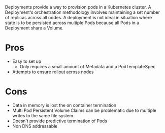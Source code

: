 Deployments provide a way to provision pods in a Kubernetes cluster. A Deployment's orchestration methodology involves maintaining a set number of replicas across all nodes. A deployment is not ideal in situation where state is to be persisted across multiple Pods because all Pods in a Deployment share a Volume.

# Pros

- Easy to set up
	- Only requires a small amount of Metadata and a PodTemplateSpec
- Attempts to ensure rollout across nodes

# Cons
- Data in memory is lost the on container termination
- Multi Pod Persistent Volume Claims can be problematic due to multiple writes to the same file system.
- Doesn't provide predictive termination of Pods
- Non DNS addressable